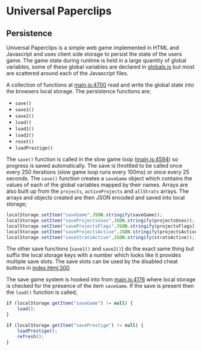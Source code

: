 # Universal Paperclips
## Persistence
Universal Paperclips is a simple web game implemented in HTML and Javascript and uses client side storage to persist the state of the users game. The game state during runtime is held in a large quantity of global variables, some of these global variables are declared in [globals.js](../public/globals.js) but most are scattered around each of the Javascript files.

A collection of functions at [main.js:4700](../public/main.js) read and write the global state into the browsers local storage. The persistence functions are;

- `save()`
- `save1()`
- `save2()`
- `load()`
- `load1()`
- `load2()`
- `reset()`
- `loadPrestige()`

The `save()` function is called in the slow game loop ([main.js:4594](../public/main.js)) so progress is saved automatically. The save is throttled to be called once every 250 iterations (slow game loop runs every 100ms) or once every 25 seconds. The `save()` function creates a `saveGame` object which contains the values of each of the global variables mapped by their names. Arrays are also built up from the `projects`, `activeProjects` and `allStrats` arrays. The arrays and objects created are then JSON encoded and saved into local storage;

```javascript
localStorage.setItem("saveGame",JSON.stringify(saveGame));
localStorage.setItem("saveProjectsUses",JSON.stringify(projectsUses));
localStorage.setItem("saveProjectsFlags",JSON.stringify(projectsFlags));
localStorage.setItem("saveProjectsActive",JSON.stringify(projectsActive));
localStorage.setItem("saveStratsActive",JSON.stringify(stratsActive));
```

The other save functions (`save1()` and `save2()`) do the exact same thing but suffix the local storage keys with a number which looks like it provides multiple save slots. The save slots can be used by the disabled cheat buttons in [index.html:300](../public/index.html).

The save game system is hooked into from [main.js:4176](../public/main.js) where local storage is checked for the presence of the item `saveGame`. If the save is present then the `load()` function is called;

```javascript
if (localStorage.getItem("saveGame") != null) {
    load();
}

if (localStorage.getItem("savePrestige") != null) {
    loadPrestige();
    refresh();
}
```
